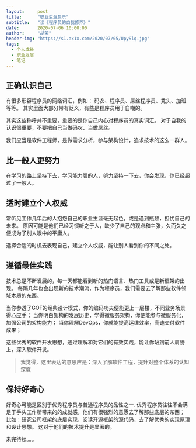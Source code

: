 ```yaml
---
layout:     post
title:      "职业生涯启示"
subtitle:   "读《程序员的自我修养》"
date:       2020-07-06 10:00:00
author:     "胡荣"
header-img: "https://s1.ax1x.com/2020/07/05/UpySlq.jpg"
tags:
  - 个人成长
  - 职业发展
  - 笔记
---
```


## 正确认识自己

有很多形容程序员的网络词汇，例如：
码农、程序员、屌丝程序员、秃头、加班等等。
其实里面大部分带有贬义，有些是程序员用于自嘲的。

其实这些称呼并不重要，重要的是你自己内心对程序员的真实词汇。
对于自我的认识很重要，不要把自己当做码农、当做屌丝。

我们应当是软件工程师，是做需求分析，参与架构设计，追求技术的这么一群人。

## 比一般人更努力

在学习的路上坚持下去，学习能力强的人，努力坚持一下去，你会发现，你已经超过了一般人。

## 适时建立个人权威

常听见工作几年后的人抱怨自己的职业生涯毫无起色，或是遇到瓶颈，担忧自己的未来。
原因可能是他们已经习惯听之于人，缺少了自己的观点和主张，久而久之便成为了别人眼中的平庸人。

选择合适的时机去表现自己，建立个人权威，能让别人看到你的不同之处。

## 遵循最佳实践

技术总是不断发展的，每一天都能看到新的热门语言、热门工具或是新框架的出现。
每隔几年也会出现新的技术潮流，作为程序员，我们需要去了解那些软件领域本质的东西。

当你参透了GOF的经典设计模式，你的编码功夫便能更上一层楼，不同业务场景得心应手；
当你明白架构的发展历史，学得微服务架构，你便能参与微服务化，加强公司的架构能力；
当你理解DevOps，你就能提高运维效率，高速交付软件成果；

这些优秀的软件开发思想，通过理解和对它们的有效实践，能让你站到前人肩膀上，深入软件开发。

> 我觉得，这里表达的意思应是：深入了解软件工程，提升对整个体系的认知深度

## 保持好奇心

好奇心可能是区别于优秀程序员与普通程序员的品性之一.
优秀程序员往往不会满足于手头工作所带来的的成就感，他们有很强烈的意愿去了解那些底层的东西；
比如：研究公司框架的底层实现，阅读开源框架的源代码，去了解优秀的实现原理和设计思想。
这对于他们的技术提升是显著的。

未完待续。。。